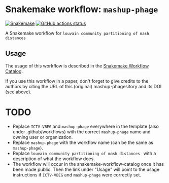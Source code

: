 # Snakemake workflow: `mashup-phage`

[![Snakemake](https://img.shields.io/badge/snakemake-≥6.3.0-brightgreen.svg)](https://snakemake.github.io)
[![GitHub actions status](https://github.com/ICTV-VBEG/mashup-phage/workflows/Tests/badge.svg?branch=main)](https://github.com/ICTV-VBEG/mashup-phage/actions?query=branch%3Amain+workflow%3ATests)


A Snakemake workflow for `louvain community partitioning of mash distances `


## Usage

The usage of this workflow is described in the [Snakemake Workflow Catalog](https://snakemake.github.io/snakemake-workflow-catalog/?usage=ICTV-VBEG%2Fmashup-phage).

If you use this workflow in a paper, don't forget to give credits to the authors by citing the URL of this (original) mashup-phagesitory and its DOI (see above).

# TODO

* Replace `ICTV-VBEG` and `mashup-phage` everywhere in the template (also under .github/workflows) with the correct `mashup-phage` name and owning user or organization.
* Replace `mashup-phage` with the workflow name (can be the same as `mashup-phage`).
* Replace `louvain community partitioning of mash distances ` with a description of what the workflow does.
* The workflow will occur in the snakemake-workflow-catalog once it has been made public. Then the link under "Usage" will point to the usage instructions if `ICTV-VBEG` and `mashup-phage` were correctly set.